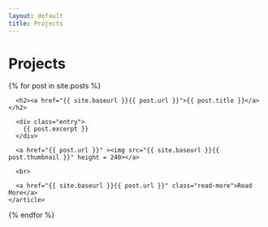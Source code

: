 ```yaml
---
layout: default
title: Projects
---
```


# Projects

<div class="posts">
  {% for post in site.posts %}
    <article class="post">

      <h2><a href="{{ site.baseurl }}{{ post.url }}">{{ post.title }}</a></h2>

      <div class="entry">
        {{ post.excerpt }}
      </div>
      
      <a href="{{ post.url }}" ><img src="{{ site.baseurl }}{{ post.thumbnail }}" height = 240></a>

      <br>

      <a href="{{ site.baseurl }}{{ post.url }}" class="read-more">Read More</a>
    </article>
  {% endfor %}
</div>